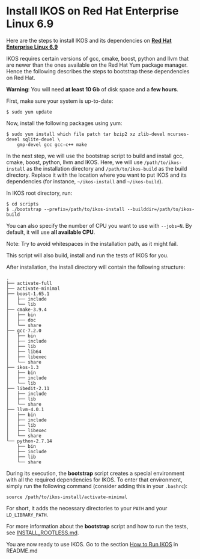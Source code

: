 Install IKOS on Red Hat Enterprise Linux 6.9
============================================

Here are the steps to install IKOS and its dependencies on **[Red Hat Enterprise Linux 6.9](https://www.redhat.com/en/technologies/linux-platforms/enterprise-linux)**

IKOS requires certain versions of gcc, cmake, boost, python and llvm that are newer than the ones available on the Red Hat Yum package manager. Hence the following describes the steps to bootstrap these dependencies on Red Hat.

**Warning**: You will need **at least 10 Gb** of disk space and a **few hours**.

First, make sure your system is up-to-date:

```
$ sudo yum update
```

Now, install the following packages using yum:

```
$ sudo yum install which file patch tar bzip2 xz zlib-devel ncurses-devel sqlite-devel \
    gmp-devel gcc gcc-c++ make
```

In the next step, we will use the bootstrap script to build and install gcc, cmake, boost, python, llvm and IKOS.
Here, we will use `/path/to/ikos-install` as the installation directory and `/path/to/ikos-build` as the build directory. Replace it with the location where you want to put IKOS and its dependencies (for instance, `~/ikos-install` and `~/ikos-build`).

In IKOS root directory, run:

```
$ cd scripts
$ ./bootstrap --prefix=/path/to/ikos-install --builddir=/path/to/ikos-build
```

You can also specify the number of CPU you want to use with `--jobs=N`. By default, it will use **all available CPU**.

Note: Try to avoid whitespaces in the installation path, as it might fail.

This script will also build, install and run the tests of IKOS for you.

After installation, the install directory will contain the following structure:

```
.
├── activate-full
├── activate-minimal
├── boost-1.65.1
│   ├── include
│   └── lib
├── cmake-3.9.4
│   ├── bin
│   ├── doc
│   └── share
├── gcc-7.2.0
│   ├── bin
│   ├── include
│   ├── lib
│   ├── lib64
│   ├── libexec
│   └── share
├── ikos-1.3
│   ├── bin
│   ├── include
│   └── lib
├── libedit-2.11
│   ├── include
│   ├── lib
│   └── share
├── llvm-4.0.1
│   ├── bin
│   ├── include
│   ├── lib
│   ├── libexec
│   └── share
└── python-2.7.14
    ├── bin
    ├── include
    ├── lib
    └── share
```

During its execution, the **bootstrap** script creates a special environment with all the required dependencies for IKOS. To enter that environment, simply run the following command (consider adding this in your `.bashrc`):

```
source /path/to/ikos-install/activate-minimal
```

For short, it adds the necessary directories to your `PATH` and your `LD_LIBRARY_PATH`.

For more information about the **bootstrap** script and how to run the tests, see [INSTALL_ROOTLESS.md](INSTALL_ROOTLESS.md).

You are now ready to use IKOS. Go to the section [How to Run IKOS](../README.md#how-to-run-ikos) in README.md
